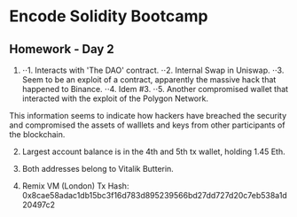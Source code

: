 # Encode Solidity Bootcamp

## Homework - Day 2


1. ⋅⋅1. Interacts with 'The DAO' contract.
    ⋅⋅2. Internal Swap in Uniswap.
    ⋅⋅3. Seem to be an exploit of a contract, apparently the massive hack that happened to Binance.
    ⋅⋅4. Idem #3.
    ⋅⋅5. Another compromised wallet that interacted with the exploit of the Polygon Network.
   
This information seems to indicate how hackers have breached the security and compromised the assets of walllets and keys from other participants of the blockchain.

2. Largest account balance is in the 4th and 5th tx wallet, holding 1.45 Eth.

3. Both addresses belong to Vitalik Butterin.

4. Remix VM (London) Tx Hash: 0x8cae58adac1db15bc3f16d783d895239566bd27dd727d20c7eb538a1d20497c2

